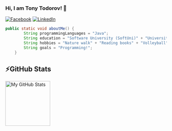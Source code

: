 ### Hi, I am Tony Todorov! 👋

[![Facebook](https://img.shields.io/badge/-Facebook-00B2FF?style=flat-square&logo=Facebook&logoColor=white&style=flat)](https://www.facebook.com/tonytodorovv/)
[![LinkedIn](https://img.shields.io/badge/-LinkedIn-0e76a8?style=flat-square&logo=Linkedin&logoColor=white&style=flat)](https://www.linkedin.com/in/tony-todorov/) 

```java
public static void aboutMe() {
        String programmingLanguages = "Java";
        String education = "Software University (SoftUni)" + "University of Plovdiv, Faculty of Mathematics and Informatics";
        String hobbies = "Nature walk" + "Reading books" + "Volleyball";
        String goals = "Programming!";
    }
```

## ⚡GitHub Stats
<a href="https://github.com/tonytodorov">
  <img height="140em" alt="My GitHub Stats" src="https://github-readme-stats.vercel.app/api/top-langs/?username=tonytodorov&langs_count=6&layout=compact&bg_color=00000000&text_color=3498db&hide_border=true&count_private=true&include_all_commits=true"/>
</a>







